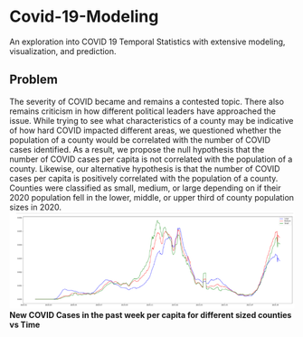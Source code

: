 # Covid-19-Modeling
An exploration into COVID 19 Temporal Statistics with extensive modeling, visualization, and prediction.
## Problem

The severity of COVID became and remains a contested topic. There also remains criticism in how different political leaders have approached the issue. While trying to see what characteristics of a county may be indicative of how hard COVID impacted different areas, we questioned whether the population of a county would be correlated with the number of COVID cases identified. As a result, we propose the null hypothesis that the number of COVID cases per capita is not correlated with the population of a county. Likewise, our alternative hypothesis is that the number of COVID cases per capita is positively correlated with the population of a county. Counties were classified as small, medium, or large depending on if their 2020 population fell in the lower, middle, or upper third of county population sizes in 2020.
	![alt text](https://github.com/JerryLiu-dev/Covid-19-Modeling/blob/main/images/c1.PNG)
                    **New COVID Cases in the past week per capita for different sized counties vs Time**
